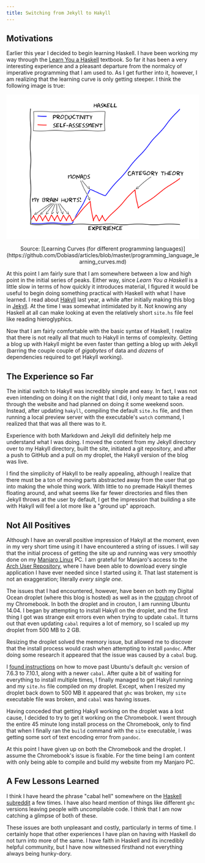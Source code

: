 ```yaml
---
title: Switching from Jekyll to Hakyll
---
```


## Motivations

Earlier this year I decided to begin learning Haskell.  I have been working my way through the [Learn You a Haskell](http://learnyouahaskell.com/chapters) textbook.  So far it has been a very interesting experience and a pleasant departure from the normalcy of imperative programming that I am used to.  As I get further into it, however, I am realizing that the learning curve is only getting steeper.  I think the following image is true:

![](/images/haskell-curve.png)
<center>Source: [Learning Curves (for different programming languages)](https://github.com/Dobiasd/articles/blob/master/programming_language_learning_curves.md)</center>

At this point I am fairly sure that I am somewhere between a low and high point in the initial series of peaks.  Either way, since *Learn You a Haskell* is a little slow in terms of how quickly it introduces material, I figured it would be useful to begin doing something practical with Haskell with what I have learned.  I read about [Hakyll](http://jaspervdj.be/hakyll/) last year, a while after initially making this blog in [Jekyll](http://jekyllrb.com/).  At the time I was somewhat intimidated by it.  Not knowing any Haskell at all can make looking at even the relatively short `site.hs` file feel like reading hieroglyphics.

Now that I am fairly comfortable with the basic syntax of Haskell, I realize that there is not really all that much to Hakyll in terms of complexity.  Getting a blog up with Hakyll might be even faster than getting a blog up with Jekyll (barring the couple couple of *gigabytes* of data and *dozens* of dependencies required to get Hakyll working).

## The Experience so Far

The initial switch to Hakyll was incredibly simple and easy.  In fact, I was not even intending on doing it on the night that I did, I only meant to take a read through the website and had planned on doing it some weekend soon.  Instead, after updating `hakyll`, compiling the default `site.hs` file, and then running a local preview server with the executable's `watch` command, I realized that that was all there was to it.

Experience with both Markdown and Jekyll did definitely help me understand what I was doing.  I moved the content from my Jekyll directory over to my Hakyll directory, built the site, initiated a git repository, and after a push to GitHub and a pull on my droplet, the Hakyll version of the blog was live.

I find the simplicity of Hakyll to be really appealing, although I realize that there must be a ton of moving parts abstracted away from the user that go into making the whole thing work.  With little to no premade Hakyll themes floating around, and what seems like far fewer directories and files then Jekyll throws at the user by default, I get the impression that building a site with Hakyll will feel a lot more like a "ground up" approach.

## Not All Positives

Although I have an overall positive impression of Hakyll at the moment, even in my very short time using it I have encountered a string of issues.  I will say that the initial process of getting the site up and running was very smoothly done on my [Manjaro Linux](https://manjaro.github.io/) PC.  I am grateful for Manjaro's access to the [Arch User Repository](https://aur.archlinux.org/), where I have been able to download every single application I have ever needed since I started using it.  That last statement is not an exaggeration; literally *every single one*.

The issues that I had encountered, however, have been on both my Digital Ocean droplet (where this blog is hosted) as well as in the [crouton](https://github.com/dnschneid/crouton) chroot of my Chromebook.  In both the droplet and in crouton, I am running Ubuntu 14.04.  I began by attempting to install Hakyll on the droplet, and the first thing I got was strange exit errors even when trying to update `cabal`.  It turns out that even updating `cabal` requires a lot of memory, so I scaled up my droplet from 500 MB to 2 GB.

Resizing the droplet solved the memory issue, but allowed me to discover that the install process would crash when attempting to install `pandoc`.  After doing some research it appeared that the issue was caused by a `cabal` bug.

I [found instructions](https://gist.github.com/yantonov/10083524) on how to move past Ubuntu's default `ghc` version of 7.6.3 to 7.10.1, along with a newer `cabal`.  After quite a bit of waiting for everything to install multiple times, I finally managed to get Hakyll running and my `site.hs` file compiled on my droplet.  Except, when I resized my droplet back down to 500 MB it appeared that `ghc` was broken, my `site` executable file was broken, and `cabal` was having issues.

Having conceded that getting Hakyll working on the droplet was a lost cause, I decided to try to get it working on the Chromebook.  I went through the entire 45 minute long install process on the Chromebook, only to find that when I finally ran the `build` command with the `site` executable, I was getting some sort of text encoding error from `pandoc`.

At this point I have given up on both the Chromebook and the droplet.  I assume the Chromebook's issue is fixable.  For the time being I am content with only being able to compile and build my website from my Manjaro PC.

## A Few Lessons Learned

I think I have heard the phrase "cabal hell" somewhere on the [Haskell subreddit](http://www.reddit.com/r/haskell) a few times.  I have also heard mention of things like different `ghc` versions leaving people with uncompilable code.  I think that I am now catching a glimpse of both of these.

These issues are both unpleasant and costly, particularly in terms of time.  I certainly hope that other experiences I have plan on having with Haskell do not turn into more of the same.  I have faith in Haskell and its incredibly helpful community, but I have now witnessed firsthand not everything always being hunky-dory.
